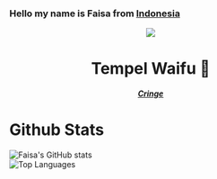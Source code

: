 <h3>Hello my name is Faisa from <a href="https://id.m.wikipedia.org/wiki/Indonesia">Indonesia</a></h3>

<p align="center"><img src="https://media.discordapp.net/attachments/866908702052057109/874261728555323402/bcb0ae4d26a2506d0941b4d6c5edcef9.jpg"/></p>
<h1 align="center">Tempel Waifu 🤡</h1>
<p align="center"><b><u><i>Cringe</i></u></b></p>

# Github Stats
![Faisa's GitHub stats](https://github-readme-stats.vercel.app/api?username=justfaisa&include_all_commits=true&theme=tokyonight&show_icons=true)
<br>
![Top Languages](https://github-readme-stats.vercel.app/api/top-langs/?username=justfaisa&show_icons=true&theme=tokyonight&langs_count=8&layout=compact)
